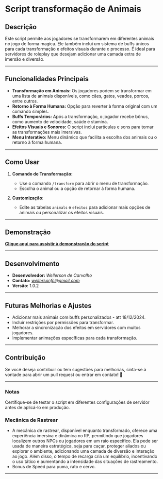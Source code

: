# Script transformação de Animais


## **Descrição**
Este script permite aos jogadores se transformarem em diferentes animais no jogo de forma magica. Ele também inclui um sistema de buffs únicos para cada transformação e efeitos visuais durante o processo. É ideal para servidores de roleplay que desejam adicionar uma camada extra de imersão e diversão.

---

## **Funcionalidades Principais**

- **Transformação em Animais:** Os jogadores podem se transformar em uma lista de animais disponíveis, como cães, gatos, veados, porcos, entre outros.
- **Retorno à Forma Humana:** Opção para reverter à forma original com um comando simples.
- **Buffs Temporários:** Após a transformação, o jogador recebe bônus, como aumento de velocidade, saúde e stamina.
- **Efeitos Visuais e Sonoros:** O script inclui partículas e sons para tornar as transformações mais imersivas.
- **Menu Interativo:** Menu dinâmico que facilita a escolha dos animais ou o retorno à forma humana.

---

## **Como Usar**

1. **Comando de Transformação:**
   - Use o comando `/transform` para abrir o menu de transformação.
   - Escolha o animal ou a opção de retornar à forma humana.
   
2. **Customização:** 
   - Edite as tabelas `animals` e `efeitos` para adicionar mais opções de animais ou personalizar os efeitos visuais.

---

## **Demonstração**

[**Clique aqui para assistir à demonstração do script**](https://drive.google.com/file/d/1oKRaeojhK-9qFa5CGhbQP301c66fe8tT/view?usp=sharing)

---

## **Desenvolvimento**

- **Desenvolvedor:** *Wellerson de Carvalho*  
- **Contato:** *wellersonfc@gmail.com*  
- **Versão:** 1.0.2  

---

## **Futuras Melhorias e Ajustes**

- Adicionar mais animais com buffs personalizados - att 18/12/2024.
- Incluir restrições por permissões para transformar.
- Melhorar a sincronização dos efeitos em servidores com muitos jogadores.
- Implementar animações específicas para cada transformação.

---

## **Contribuição**

Se você deseja contribuir ou tem sugestões para melhorias, sinta-se à vontade para abrir um pull request ou entrar em contato! 🎉

--- 

### **Notas**
Certifique-se de testar o script em diferentes configurações de servidor antes de aplicá-lo em produção.

### **Mecânica  de Rastrear**
- A mecânica de rastrear, disponível enquanto transformado, oferece uma experiência imersiva e dinâmica no RP, permitindo que jogadores localizem outros NPCs ou jogadores em um raio específico. Ela pode ser usada de maneira estratégica, seja para caçar, proteger aliados ou explorar o ambiente, adicionando uma camada de diversão e interação ao jogo. Além disso, o tempo de recarga cria um equilíbrio, incentivando o uso tático e aumentando a intensidade das situações de rastreamento.
- Bonus de Speed para puma, rato e cervo.
---
